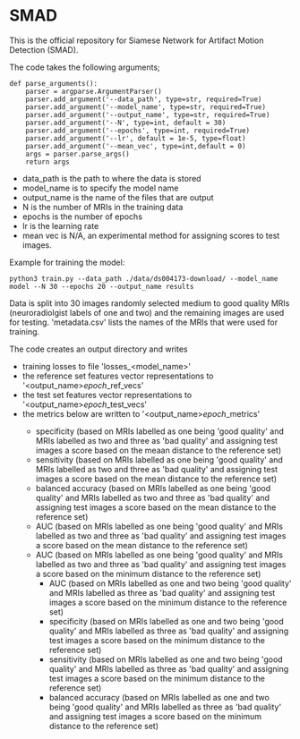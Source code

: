 # SMAD

This is the official repository for Siamese Network for Artifact Motion Detection (SMAD).

The code takes the following arguments;
```
def parse_arguments():
    parser = argparse.ArgumentParser()
    parser.add_argument('--data_path', type=str, required=True)
    parser.add_argument('--model_name', type=str, required=True)
    parser.add_argument('--output_name', type=str, required=True)
    parser.add_argument('--N', type=int, default = 30)
    parser.add_argument('--epochs', type=int, required=True)
    parser.add_argument('--lr', default = 1e-5, type=float)
    parser.add_argument('--mean_vec', type=int,default = 0)
    args = parser.parse_args()
    return args
```
- data_path is the path to where the data is stored
- model_name is to specify the model name
- output_name is the name of the files that are output
- N is the number of MRIs in the training data
- epochs is the number of epochs
- lr is the learning rate 
- mean vec is N/A, an experimental method for assigning scores to test images.


Example for training the model:
```
python3 train.py --data_path ./data/ds004173-download/ --model_name model --N 30 --epochs 20 --output_name results
```

Data is split into 30 images randomly selected medium to good quality MRIs (neuroradiolgist labels of one and two) and the remaining images are used for testing. 'metadata.csv' lists the names of the MRIs that were used for training.

The code creates an output directory and writes 
- training losses to file 'losses_<model_name>'
- the reference set features vector representations to '<output_name>_epoch_<epoch>_ref_vecs'
- the test set features vector representations to '<output_name>_epoch_<epoch>_test_vecs'
- the metrics below are written to '<output_name>_epoch_<epoch>_metrics'
  - specificity (based on MRIs labelled as one being 'good quality' and MRIs labelled as two and three as 'bad quality' and assigning test images a score based on the meaan distance to the reference set)
  - sensitivity (based on MRIs labelled as one being 'good quality' and MRIs labelled as two and three as 'bad quality' and assigning test images a score based on the mean distance to the reference set)
  - balanced accuracy (based on MRIs labelled as one being 'good quality' and MRIs labelled as two and three as 'bad quality' and assigning test images a score based on the mean distance to the reference set)
  - AUC (based on MRIs labelled as one being 'good quality' and MRIs labelled as two and three as 'bad quality' and assigning test images a score based on the mean distance to the reference set)
  - AUC (based on MRIs labelled as one being 'good quality' and MRIs labelled as two and three as 'bad quality' and assigning test images a score based on the minimum distance to the reference set)
    - AUC (based on MRIs labelled as one and two being 'good quality' and MRIs labelled as three as 'bad quality' and assigning test images a score based on the minimum distance to the reference set)
    - specificity (based on MRIs labelled as one and two being 'good quality' and MRIs labelled as three as 'bad quality' and assigning test images a score based on the minimum distance to the reference set)
    - sensitivity (based on MRIs labelled as one and two being 'good quality' and MRIs labelled as three as 'bad quality' and assigning test images a score based on the minimum distance to the reference set)
    - balanced accuracy (based on MRIs labelled as one and two being 'good quality' and MRIs labelled as three as 'bad quality' and assigning test images a score based on the minimum distance to the reference set)



